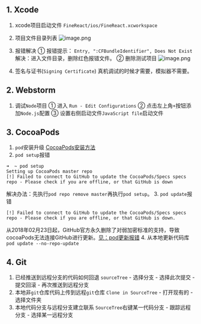 ## 1. Xcode
1. xcode项目启动文件
`FineReact/ios/FineReact.xcworkspace`
2. 项目文件目录列表
![image.png](https://upload-images.jianshu.io/upload_images/4989175-ed810596eeabbb0c.png?imageMogr2/auto-orient/strip%7CimageView2/2/w/1240)
3. 报错解决
① 报错提示： `Entry, ":CFBundleIdentifier", Does Not Exist`
解决：进入文件目录，删除红色报错文件。
② 删除测试项目 
![image.png](https://upload-images.jianshu.io/upload_images/4989175-70f4dae4bc47e75d.png?imageMogr2/auto-orient/strip%7CimageView2/2/w/1240)
 
5. 签名与证书(`Signing Certificate`)
真机调试的时候才需要，模拟器不需要。
## 2. Webstorm
1. 调试`Node`项目
① 进入 `Run - Edit Configurations`
② 点击左上角`+`按钮添加`Node.js`配置
③ 设置右侧启动文件`JavaScript file`启动文件
## 3. CocoaPods 
1. `pod`安装升级
[CocoaPods安装方法](https://www.jianshu.com/p/f43b5964f582)
2. `pod setup`报错
```
➜  ~ pod setup      
Setting up CocoaPods master repo
[!] Failed to connect to GitHub to update the CocoaPods/Specs specs repo - Please check if you are offline, or that GitHub is down
```
解决办法：先执行`pod repo remove master`再执行`pod setup`。
3. `pod update`报错
```
[!] Failed to connect to GitHub to update the CocoaPods/Specs specs repo - Please check if you are offline, or that GitHub is down.
```
从2018年02月23日起，GitHub官方永久删除了对弱加密标准的支持，导致cocoaPods无法连接GitHub进行更新。[见：pod更新报错](https://support.rongcloud.cn/kb/Njgw)
4. 从本地更新代码库
`pod update --no-repo-update`
## 4. Git
1. 已经推送到远程分支的代码如何回退
`sourceTree` - 选择分支 - 选择此次提交 - 提交回滚 - 再次推送到远程分支
2. 本地非`git`仓库代码上传到远程`git`仓库
`Clone in SourceTree` - 打开现有的 - 选择文件夹
3. 本地代码分支与远程分支建立联系
`SourceTree`右键某一代码分支 - 跟踪远程分支 - 选择某一远程分支




 
